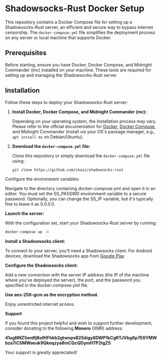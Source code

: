 # Shadowsocks-Rust Docker Setup

This repository contains a Docker Compose file for setting up a Shadowsocks-Rust server, an efficient and secure way to bypass internet censorship. The `docker-compose.yml` file simplifies the deployment process on any server or local machine that supports Docker.

## Prerequisites

Before starting, ensure you have Docker, Docker Compose, and Midnight Commander (mc) installed on your machine. These tools are required for setting up and managing the Shadowsocks-Rust server.

## Installation

Follow these steps to deploy your Shadowsocks-Rust server:

1. **Install Docker, Docker Compose, and Midnight Commander (mc):**

   Depending on your operating system, the installation process may vary. Please refer to the official documentation for [Docker](https://docs.docker.com/get-docker/), [Docker Compose](https://docs.docker.com/compose/install/), and Midnight Commander (install via your OS's package manager, e.g., `apt install mc` on Debian/Ubuntu).

2. **Download the `docker-compose.yml` file:**

   Clone this repository or simply download the `docker-compose.yml` file using:
   ```bash
   git clone https://github.com/ckazi/shadowsocks-rust

Configure the environment variables:

Navigate to the directory containing docker-compose.yml and open it in an editor. You must set the SS_PASSWD environment variable to a secure password. Optionally, you can change the SS_IP variable, but it's typically fine to leave it as 0.0.0.0.

**Launch the server:**

   With the configuration set, start your Shadowsocks-Rust server by running:
   ```bash
   docker-compose up -d
```

**Install a Shadowsocks client:**

To connect to your server, you'll need a Shadowsocks client. For Android devices, download the Shadowsocks app from [Google Play](https://play.google.com/store/apps/details?id=com.github.shadowsocks)


**Configure the Shadowsocks client:**

Add a new connection with the server IP address (the IP of the machine where you've deployed the server), the port, and the password you specified in the docker-compose.yml file.

**Use aes-256-gcm as the encryption method.**

Enjoy unrestricted internet access.

**Support**

If you found this project helpful and wish to support further development, consider donating to the following **Monero** (XMR) address:

**41ugNNZ5erdfj8ofHFhkb2gtwnpsB25digy6DWP1kCgRTJVbg6p7E6YMWbza7iCSMWaeuk9Qkeqzya8mCQcQDymH7P2tgZ5**

Your support is greatly appreciated!

